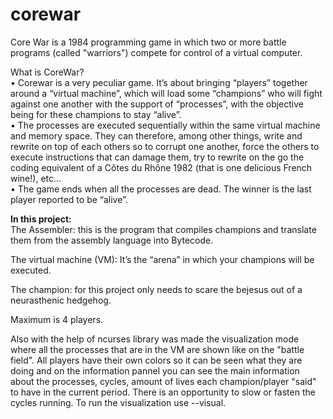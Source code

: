 # corewar
Core War is a 1984 programming game in which two or more battle programs (called "warriors") compete for control of a virtual computer. 

What is CoreWar? <br/>
• Corewar is a very peculiar game. It’s about bringing “players” together around a
“virtual machine”, which will load some “champions” who will fight against one another
with the support of “processes”, with the objective being for these champions
to stay “alive”.<br/>
• The processes are executed sequentially within the same virtual machine and memory
space. They can therefore, among other things, write and rewrite on top of
each others so to corrupt one another, force the others to execute instructions that
can damage them, try to rewrite on the go the coding equivalent of a Côtes du
Rhône 1982 (that is one delicious French wine!), etc... <br/>
• The game ends when all the processes are dead. The winner is the last player
reported to be “alive”. <br/>

<strong>In this project:</strong> <br/>
The Assembler: this is the program that compiles champions and translate
them from the assembly language into Bytecode. <br/>

The virtual machine (VM): It’s the “arena” in which your champions will be executed. <br/>

The champion: for this project only needs to scare the bejesus out of a neurasthenic hedgehog. <br/>

Maximum is 4 players. <br/>

Also with the help of ncurses library was made the visualization mode where all the processes that are in the VM are shown like on the "battle field". All players have their own colors so it can be seen what they are doing and on the information pannel you can see the main information about the processes, cycles, amount of lives each champion/player "said" to have in the current period. There is an opportunity to slow or fasten the cycles running. To run the visualization use --visual.


